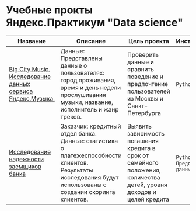 # Учебные прокты Яндекс.Практикум "Data science" 

| Название | Описание  | Цель проекта | Инструменты |
| ------------- | ------------- | ------------- | ------------- |
| [Big City Music. Исследование данных сервиса Яндекс.Музыка.](https://github.com/AValery8/yandex_praktikum_ds/tree/main/big_city_music)| Данные: Представлены данные о пользователях: город проживания, время и день недели прослушивания музыки, название, исполнитель и жанр треков. | Проверить данные и сравнить поведение и предпочтение пользователей из Москвы и Санкт-Петербурга | `Python` `Pandas` |
| [Исследование надежности заемщиков банка](https://github.com/AValery8/yandex_praktikum_ds/tree/main/bank's%20client%20reliability)| Заказчик: кредитный отдел банка. <br /> Данные: статистика о платежеспособности клиентов. <br /> Результаты исследования будут использованы с создании скоринга клиентов. | Выявить зависимость погашения кредита в срок от семейного положения, количества детей, уровня доходов и целей кредита |  `Python` `Pandas`  `Предобработка данных` |
